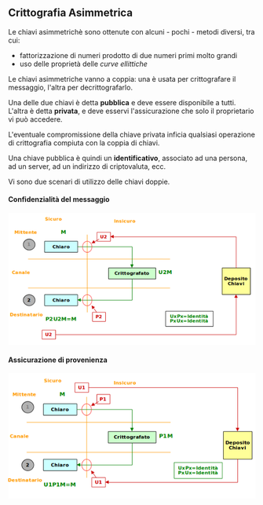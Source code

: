 ## Crittografia Asimmetrica

Le chiavi asimmetrichè sono ottenute con alcuni - pochi - metodi diversi, tra cui:

* fattorizzazione di numeri prodotto di due numeri primi molto grandi
* uso delle proprietà delle _curve ellittiche_

Le chiavi asimmetriche vanno a coppia: una è usata per crittografare il messaggio, l'altra per decrittografarlo.

Una delle due chiavi è detta **pubblica** e deve essere disponibile a tutti. L'altra è detta **privata**, e deve esservi l'assicurazione che solo il proprietario vi può accedere.

L'eventuale compromissione della chiave privata inficia qualsiasi operazione di crittografia compiuta con la coppia di chiavi.

Una chiave pubblica è quindi un **identificativo**, associato ad una persona, ad un server, ad un indirizzo di criptovaluta, ecc.

Vi sono due scenari di utilizzo delle chiavi doppie.

#### Confidenzialità del messaggio

![Confidenzialità](../gitbook/images/chiave-asim-conf.png)

#### Assicurazione di provenienza

![Assicurazione](../gitbook/images/chiave-asim-assic.png)